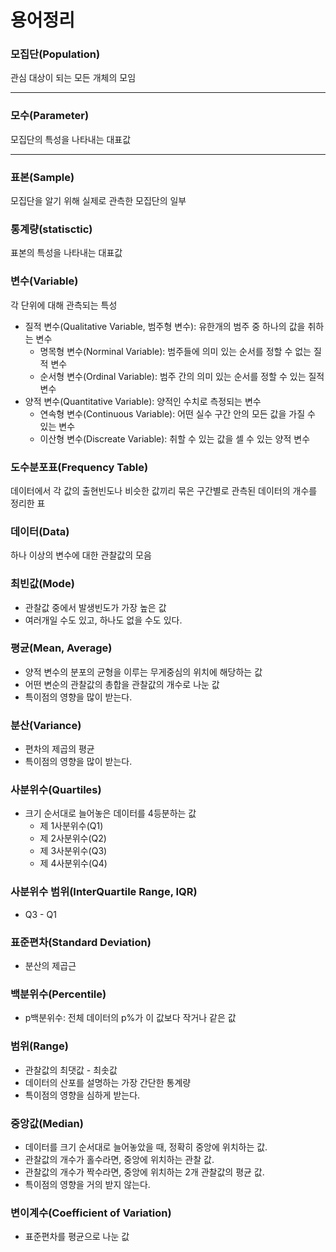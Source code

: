 # 용어정리


### 모집단(Population)

관심 대상이 되는 모든 개체의 모임

---
### 모수(Parameter)
모집단의 특성을 나타내는 대표값

---
### 표본(Sample)
모집단을 알기 위해 실제로 관측한 모집단의 일부

### 통계량(statisctic)
표본의 특성을 나타내는 대표값

### 변수(Variable)
각 단위에 대해 관측되는 특성
- 질적 변수(Qualitative Variable, 범주형 변수): 유한개의 범주 중 하나의 값을 취하는 변수
  - 명목형 변수(Norminal Variable): 범주들에 의미 있는 순서를 정할 수 없는 질적 변수
  - 순서형 변수(Ordinal Variable): 범주 간의 의미 있는 순서를 정할 수 있는 질적 변수
- 양적 변수(Quantitative Variable): 양적인 수치로 측정되는 변수
  - 연속형 변수(Continuous Variable): 어떤 실수 구간 안의 모든 값을 가질 수 있는 변수
  - 이산형 변수(Discreate Variable): 취할 수 있는 값을 셀 수 있는 양적 변수

### 도수분포표(Frequency Table)
데이터에서 각 값의 출현빈도나 비슷한 값끼리 묶은 구간별로 관측된 데이터의 개수를 정리한 표

### 데이터(Data)
하나 이상의 변수에 대한 관찰값의 모음

### 최빈값(Mode)
- 관찰값 중에서 발생빈도가 가장 높은 값
- 여러개일 수도 있고, 하나도 없을 수도 있다.

### 평균(Mean, Average)
- 양적 변수의 분포의 균형을 이루는 무게중심의 위치에 해당하는 값
- 어떤 변순의 관찰값의 총합을 관찰값의 개수로 나눈 값
- 특이점의 영향을 많이 받는다.

### 분산(Variance)
- 편차의 제곱의 평균
- 특이점의 영향을 많이 받는다.

### 사분위수(Quartiles)
- 크기 순서대로 늘어놓은 데이터를 4등분하는 값
  - 제 1사분위수(Q1)
  - 제 2사분위수(Q2)
  - 제 3사분위수(Q3)
  - 제 4사분위수(Q4)

### 사분위수 범위(InterQuartile Range, IQR)
- Q3 - Q1

### 표준편차(Standard Deviation)
- 분산의 제곱근

### 백분위수(Percentile)
- p백분위수: 전체 데이터의 p%가 이 값보다 작거나 같은 값

### 범위(Range)
- 관찰값의 최댓값 - 최솟값
- 데이터의 산포를 설명하는 가장 간단한 통계량
- 특이점의 영향을 심하게 받는다.

### 중앙값(Median)
- 데이터를 크기 순서대로 늘어놓았을 때, 정확히 중앙에 위치하는 값.
- 관찰값의 개수가 홀수라면, 중앙에 위치하는 관찰 값.
- 관찰값의 개수가 짝수라면, 중앙에 위치하는 2개 관찰값의 평균 값.
- 특이점의 영향을 거의 받지 않는다.

### 변이계수(Coefficient of Variation)
- 표준편차를 평균으로 나눈 값
